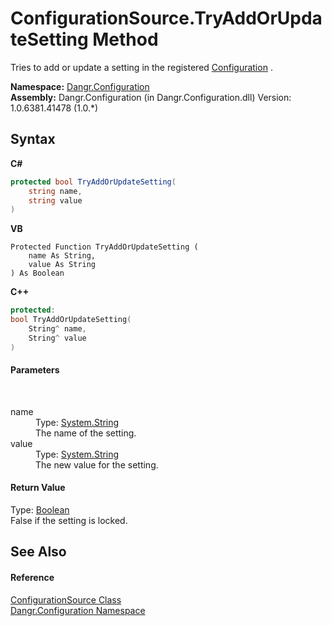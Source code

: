 # ConfigurationSource.TryAddOrUpdateSetting Method 
 

Tries to add or update a setting in the registered <a href="T_Dangr_Configuration_Configuration">Configuration</a> .

**Namespace:**&nbsp;<a href="N_Dangr_Configuration">Dangr.Configuration</a><br />**Assembly:**&nbsp;Dangr.Configuration (in Dangr.Configuration.dll) Version: 1.0.6381.41478 (1.0.*)

## Syntax

**C#**<br />
``` C#
protected bool TryAddOrUpdateSetting(
	string name,
	string value
)
```

**VB**<br />
``` VB
Protected Function TryAddOrUpdateSetting ( 
	name As String,
	value As String
) As Boolean
```

**C++**<br />
``` C++
protected:
bool TryAddOrUpdateSetting(
	String^ name, 
	String^ value
)
```


#### Parameters
&nbsp;<dl><dt>name</dt><dd>Type: <a href="http://msdn2.microsoft.com/en-us/library/s1wwdcbf" target="_blank">System.String</a><br />The name of the setting.</dd><dt>value</dt><dd>Type: <a href="http://msdn2.microsoft.com/en-us/library/s1wwdcbf" target="_blank">System.String</a><br />The new value for the setting.</dd></dl>

#### Return Value
Type: <a href="http://msdn2.microsoft.com/en-us/library/a28wyd50" target="_blank">Boolean</a><br />False if the setting is locked.

## See Also


#### Reference
<a href="T_Dangr_Configuration_ConfigurationSource">ConfigurationSource Class</a><br /><a href="N_Dangr_Configuration">Dangr.Configuration Namespace</a><br />